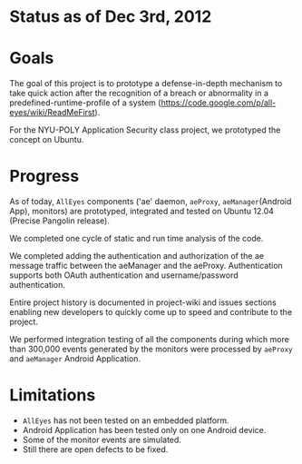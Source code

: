 # Status as of Dec 3rd, 2012 #


# Goals #
The goal of this project is to prototype a defense-in-depth mechanism to take quick action after the recognition of a breach or abnormality in a predefined-runtime-profile of a system (https://code.google.com/p/all-eyes/wiki/ReadMeFirst).

For the NYU-POLY Application Security class project, we prototyped the concept on Ubuntu.


# Progress #
As of today, `AllEyes` components ('ae' daemon, `aeProxy`, `aeManager`(Android App), monitors) are prototyped, integrated and tested on Ubuntu 12.04 (Precise Pangolin release).

We completed one cycle of static and run time analysis of the code.

We completed adding the authentication and authorization of the ae message traffic between the aeManager and the aeProxy.  Authentication supports both OAuth authentication and username/password authentication.

Entire project history is documented in project-wiki and issues sections enabling new developers to quickly come up to speed and contribute to the project.

We performed integration testing of all the components during which more than 300,000 events generated by the monitors were processed by `aeProxy` and `aeManager` Android Application.


# Limitations #
  * `AllEyes` has not been tested on an embedded platform.
  * Android Application has been tested only on one Android device.
  * Some of the monitor events are simulated.
  * Still there are open defects to be fixed.